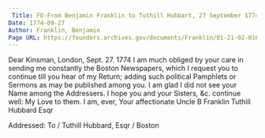 ```yaml
---
 Title: FO-From Benjamin Franklin to Tuthill Hubbart, 27 September 1774
Date: 1774-09-27
Author: Franklin, Benjamin
Page URL: https://founders.archives.gov/documents/Franklin/01-21-02-0167
---
```


Dear Kinsman,
London, Sept. 27. 1774
I am much obliged by your care in sending me constantly the Boston Newspapers, which I request you to continue till you hear of my Return; adding such political Pamphlets or Sermons as may be published among you.
I am glad I did not see your Name among the Addressers.
I hope you and your Sisters, &c. continue well: My Love to them. I am, ever, Your affectionate Uncle
B Franklin
Tuthill Hubbard Esqr
 
Addressed: To / Tuthill Hubbard, Esqr / Boston


